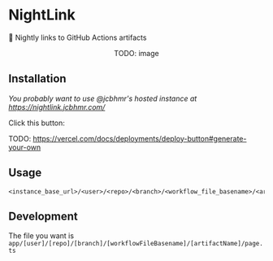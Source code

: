 # NightLink

🌙 Nightly links to GitHub Actions artifacts

<p align=center>TODO: image</p>

## Installation

_You probably want to use @jcbhmr's hosted instance at https://nightlink.jcbhmr.com/_

Click this button:

TODO: https://vercel.com/docs/deployments/deploy-button#generate-your-own

## Usage

```
<instance_base_url>/<user>/<repo>/<branch>/<workflow_file_basename>/<artifact_name>
```

## Development

The file you want is `app/[user]/[repo]/[branch]/[workflowFileBasename]/[artifactName]/page.ts`
